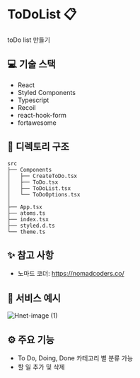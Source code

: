 # ToDoList 📋
toDo list 만들기

## 💻 기술 스택

- React
- Styled Components
- Typescript
- Recoil
- react-hook-form
- fortawesome

## 🌲 디렉토리 구조

```
src
├── Components
│   ├── CreateToDo.tsx
│   ├── ToDo.tsx
│   ├── ToDoList.tsx
│   └── ToDoOptions.tsx
│ 
├── App.tsx
├── atoms.ts
├── index.tsx
├── styled.d.ts
└── theme.ts
``` 

## ✨ 참고 사항

- 노마드 코더: https://nomadcoders.co/


## 📄 서비스 예시

![Hnet-image (1)](https://user-images.githubusercontent.com/81430564/146794840-6761a235-dd9f-42be-8080-7073b720cce0.gif)





## ⚙️ 주요 기능

- To Do, Doing, Done 카테고리 별 분류 가능
- 할 일 추가 및 삭제 




